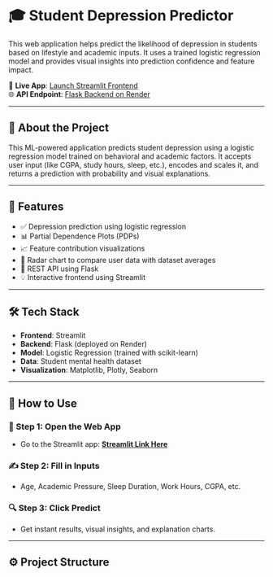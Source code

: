 # 🎓 Student Depression Predictor

This web application helps predict the likelihood of depression in students based on lifestyle and academic inputs. It uses a trained logistic regression model and provides visual insights into prediction confidence and feature impact.

🔗 **Live App**: [Launch Streamlit Frontend](https://student-depression-prediction-sushh.streamlit.app/)  
🌐 **API Endpoint**: [Flask Backend on Render](https://ai-project-dy32.onrender.com/)

---

## 🧠 About the Project

This ML-powered application predicts student depression using a logistic regression model trained on behavioral and academic factors. It accepts user input (like CGPA, study hours, sleep, etc.), encodes and scales it, and returns a prediction with probability and visual explanations.

---

## 🚀 Features

- ✅ Depression prediction using logistic regression
- 📊 Partial Dependence Plots (PDPs)
- 📈 Feature contribution visualizations
- 🧭 Radar chart to compare user data with dataset averages
- 🔌 REST API using Flask
- 💡 Interactive frontend using Streamlit

---

## 🛠️ Tech Stack

- **Frontend**: Streamlit
- **Backend**: Flask (deployed on Render)
- **Model**: Logistic Regression (trained with scikit-learn)
- **Data**: Student mental health dataset
- **Visualization**: Matplotlib, Plotly, Seaborn

---

## 🧪 How to Use

### 🎯 Step 1: Open the Web App
- Go to the Streamlit app: **[Streamlit Link Here](https://your-streamlit-url.com)**

### ✍️ Step 2: Fill in Inputs
- Age, Academic Pressure, Sleep Duration, Work Hours, CGPA, etc.

### 🔍 Step 3: Click Predict
- Get instant results, visual insights, and explanation charts.

---

## ⚙️ Project Structure

